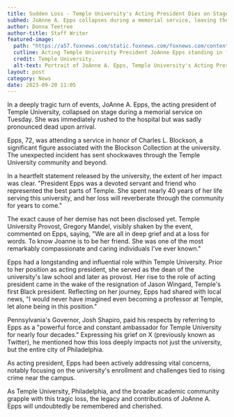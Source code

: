 ```yaml
---
title: Sudden Loss - Temple University's Acting President Dies on Stage
subhed: JoAnne A. Epps collapses during a memorial service, leaving the community in mourning.
author: Donna Teetree
author-title: Staff Writer
featured-image: 
  path: "https://a57.foxnews.com/static.foxnews.com/foxnews.com/content/uploads/2023/09/672/378/JoAnne-Epps.jpg?ve=1&tl=1"
  cutline: Acting Temple University President JoAnne Epps standing in front of elegant stained glass windows.
  credit: Temple University.
  alt-text: Portrait of JoAnne A. Epps, Temple University's Acting President.
layout: post
category: News
date: 2023-09-20 11:05
---
```


In a deeply tragic turn of events, JoAnne A. Epps, the acting president of Temple University, collapsed on stage during a memorial service on Tuesday. She was immediately rushed to the hospital but was sadly pronounced dead upon arrival.

Epps, 72, was attending a service in honor of Charles L. Blockson, a significant figure associated with the Blockson Collection at the university. The unexpected incident has sent shockwaves through the Temple University community and beyond.

In a heartfelt statement released by the university, the extent of her impact was clear. "President Epps was a devoted servant and friend who represented the best parts of Temple. She spent nearly 40 years of her life serving this university, and her loss will reverberate through the community for years to come."

The exact cause of her demise has not been disclosed yet. Temple University Provost, Gregory Mandel, visibly shaken by the event, commented on Epps, saying, "We are all in deep grief and at a loss for words. To know Joanne is to be her friend. She was one of the most remarkably compassionate and caring individuals I’ve ever known."

Epps had a longstanding and influential role within Temple University. Prior to her position as acting president, she served as the dean of the university's law school and later as provost. Her rise to the role of acting president came in the wake of the resignation of Jason Wingard, Temple's first Black president. Reflecting on her journey, Epps had shared with local news, "I would never have imagined even becoming a professor at Temple, let alone being in this position."

Pennsylvania's Governor, Josh Shapiro, paid his respects by referring to Epps as a "powerful force and constant ambassador for Temple University for nearly four decades." Expressing his grief on X (previously known as Twitter), he mentioned how this loss deeply impacts not just the university, but the entire city of Philadelphia.

As acting president, Epps had been actively addressing vital concerns, notably focusing on the university's enrollment and challenges tied to rising crime near the campus.

As Temple University, Philadelphia, and the broader academic community grapple with this tragic loss, the legacy and contributions of JoAnne A. Epps will undoubtedly be remembered and cherished.
